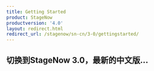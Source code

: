 ```yaml
---
title: Getting Started
product: StageNow
productversion: '4.0'
layout: redirect.html
redirect_url: /stagenow/sn-cn/3-0/gettingstarted/
---
```


## 切换到StageNow 3.0，最新的中文版...


